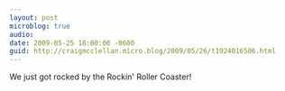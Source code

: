 ```yaml
---
layout: post
microblog: true
audio: 
date: 2009-05-25 18:00:00 -0600
guid: http://craigmcclellan.micro.blog/2009/05/26/t1924016506.html
---
```

We just got rocked by the Rockin' Roller Coaster!
